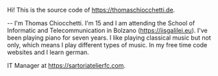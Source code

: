 Hi! This is the source code of https://thomaschiocchetti.de.

--
I'm Thomas Chiocchetti. I'm 15 and I am attending the School of Informatic and Telecommunication in Bolzano (https://iisgalilei.eu). I've been playing piano for seven years. I like playing classical music but not only, which means I play different types of music. In my free time code websites and I learn german.

IT Manager at https://sartoriatelierfc.com.
